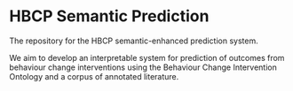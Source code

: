 # HBCP Semantic Prediction
The repository for the HBCP semantic-enhanced prediction system. 

We aim to develop an interpretable system for prediction of outcomes from behaviour change interventions using the Behaviour Change Intervention Ontology and a corpus of annotated literature. 


